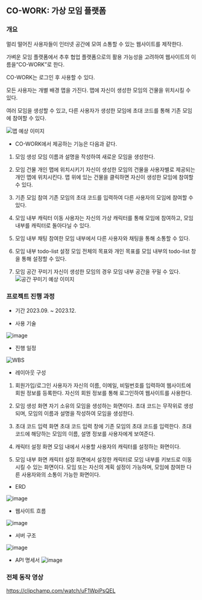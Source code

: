 ## CO-WORK: 가상 모임 플랫폼

### 개요
멀리 떨어진 사용자들이 인터넷 공간에 모여 소통할 수 있는 웹사이트를 제작한다.

가벼운 모임 플랫폼에서 추후 협업 플랫폼으로의 활용 가능성을 고려하여 웹사이트의 이름을“CO-WORK”로 한다.

CO-WORK는 로그인 후 사용할 수 있다.

모든 사용자는 개별 배경 맵을 가진다. 맵에 자신이 생성한 모임의 건물을 위치시킬 수 있다. 

여러 모임을 생성할 수 있고, 다른 사용자가 생성한 모임에 초대 코드를 통해 기존 모임에 참여할 수 있다.

![맵 예상 이미지](https://github.com/co-work-2023-capstone-design2/co-work/assets/86397095/3d3679ad-2fa2-48c9-a169-a5916fdbae7e)

- CO-WORK에서 제공하는 기능은 다음과 같다.
  
1) 모임 생성
모임 이름과 설명을 작성하여 새로운 모임을 생성한다.

2) 모임 건물 개인 맵에 위치시키기
자신이 생성한 모임의 건물을 사용자별로 제공되는 개인 맵에 위치시킨다. 맵 위에 있는 건물을 클릭하면 자신이 생성한 모임에 참여할 수 있다. 

3) 기존 모임 참여
기존 모임의 초대 코드를 입력하여 다른 사용자의 모임에 참여할 수 있다.

4) 모임 내부 캐릭터 이동
사용자는 자신의 가상 캐릭터를 통해 모임에 참여하고, 모임 내부를 캐릭터로 돌아다닐 수 있다. 

5) 모임 내부 채팅
참여한 모임 내부에서 다른 사용자와 채팅을 통해 소통할 수 있다.

6) 모임 내부 todo-list 설정
모임 전체의 목표와 개인 목표를 모임 내부의 todo-list 창을 통해 설정할 수 있다.

7) 모임 공간 꾸미기
자신이 생성한 모임의 경우 모임 내부 공간을 꾸밀 수 있다.
![공간 꾸미기 예상 이미지](https://github.com/co-work-2023-capstone-design2/co-work/assets/86397095/0e68d33a-4570-47d6-878c-332ed5eb0f70)

### 프로젝트 진행 과정
- 기간
2023.09. ~ 2023.12.

- 사용 기술
  
![image](https://github.com/co-work-2023-capstone-design2/co-work/assets/86397095/75c003e6-1f5f-4b02-8a63-3fc37bdcb2cb)

- 진행 일정
  
![WBS](https://github.com/co-work-2023-capstone-design2/co-work/assets/86397095/a1351986-6042-4b9c-859e-688bbc5f4506)

- 레이아웃 구성

1) 회원가입/로그인
사용자가 자신의 이름, 이메일, 비밀번호를 입력하여 웹사이트에 회원 정보를 등록한다. 자신의 회원 정보를 통해 로그인하여 웹사이트를 사용한다.

2) 모임 생성 화면
자기 소유의 모임을 생성하는 화면이다. 초대 코드는 무작위로 생성되며, 모임의 이름과 설명을 작성하여 모임을 생성한다.

3) 초대 코드 입력 화면
초대 코드 입력 창에 기존 모임의 초대 코드를 입력한다. 초대 코드에 해당하는 모임의 이름, 설명 정보를 사용자에게 보여준다.

4) 캐릭터 설정 화면
모임 내에서 사용할 사용자의 캐릭터를 설정하는 화면이다.

5) 모임 내부 화면
캐릭터 설정 화면에서 설정한 캐릭터로 모임 내부를 키보드로 이동시킬 수 있는 화면이다. 모임 또는 자신의 계획 설정이 가능하며, 모임에 참여한 다른 사용자와의 소통이 가능한 화면이다.

- ERD
  
![image](https://github.com/co-work-2023-capstone-design2/co-work/assets/86397095/3b556faa-34e1-4df9-80bb-3e725280e63c)

- 웹사이트 흐름
  
![image](https://github.com/co-work-2023-capstone-design2/co-work/assets/86397095/c7293dd2-18e3-44e2-bf21-a5502f919b59)

- 서버 구조
  
![image](https://github.com/co-work-2023-capstone-design2/co-work/assets/86397095/f6531573-ac1e-488c-9b54-e9f493ff34ab)

- API 명세서
![image](https://github.com/co-work-2023-capstone-design2/co-work/assets/86397095/84c6696f-17a2-4a51-a3f4-f79b3a02ad67)

### 전체 동작 영상
https://clipchamp.com/watch/uF1WpiPsQEL 
